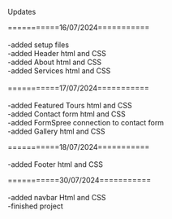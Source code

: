 Updates

===========16/07/2024=========== <br />
<br />
-added setup files <br />
-added Header html and CSS <br />
-added About html and CSS <br />
-added Services html and CSS <br />
<br />
===========17/07/2024=========== <br />
<br />
-added Featured Tours html and CSS<br />
-added Contact form html and CSS<br />
-added FormSpree connection to contact form<br />
-added Gallery html and CSS<br />

===========18/07/2024=========== <br />
<br />
-added Footer html and CSS<br />

===========30/07/2024=========== <br />
<br />
-added navbar Html and CSS<br />
-finished project<br />
